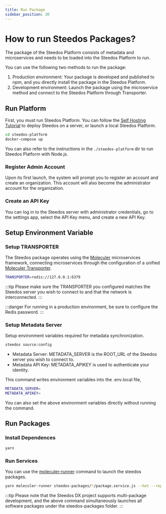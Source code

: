 ```yaml
---
title: Run Package
sidebar_position: 30
---
```


# How to run Steedos Packages?

The package of the Steedos Platform consists of metadata and microservices and needs to be loaded into the Steedos Platform to run. 

You can use the following two methods to run the package:

1. Production environment: Your package is developed and published to npm, and you directly install the package in the Steedos Platform. 
2. Development environment: Launch the package using the microservice method and connect to the Steedos Platform through Transporter.


## Run Platform

First, you must run Steedos Platform. You can follow the [Self Hosting Tutorial](/deploy/deploy-docker) to deploy Steedos on a server, or launch a local Steedos Platform.

```bash
cd steedos-platform
docker-compose up
```

You can also refer to the instructions in the `./steedos-platform` dir to run Steedos Platform with Node.js.

### Register Admin Account

Upon its first launch, the system will prompt you to register an account and create an organization. This account will also become the administrator account for the organization.

### Create an API Key

You can log in to the Steedos server with administrator credentials, go to the settings app, select the API Key menu, and create a new API Key.

## Setup Environment Variable

### Setup TRANSPORTER

The Steedos package operates using the [Moleculer](https://moleculer.services/docs) microservices framework, connecting microservices through the configuration of a unified [Moleculer Transporter](https://moleculer.services/docs/0.14/networking).

```bash
TRANSPORTER=redis://127.0.0.1:6379
```
:::tip
Please make sure the TRANSPORTER you configured matches the Steedos server you wish to connect to and that the network is interconnected. 
:::

:::danger
For running in a production environment, be sure to configure the Redis password.
:::

### Setup Metadata Server

Setup environment variables required for metadata synchronization.

```bash
steedos source:config
```

- Metadata Server: METADATA_SERVER is the ROOT_URL of the Steedos server you wish to connect to.
- Metadata API Key: METADATA_APIKEY is used to authenticate your identity. 

This command writes environment variables into the .env.local file, 

```bash
METADATA_SERVER=
METADATA_APIKEY=
```

You can also set the above environment variables directly without running the command.

## Run Packages

### Install Dependences

```bash
yarn
```

### Run Services

You can use the [moleculer-runner](https://moleculer.services/docs/0.14/runner) command to launch the steedos packages.

```bash
yarn moleculer-runner steedos-packages/*/package.service.js --hot --repl
```

:::tip
Please note that the Steedos DX project supports multi-package development, and the above command simultaneously launches all software packages under the steedos-packages folder.
:::